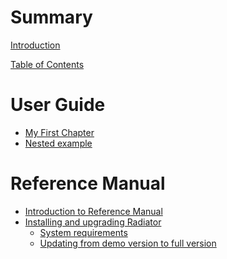 # Summary

[Introduction](README.md)

[Table of Contents](toc.md)

# User Guide

- [My First Chapter](my-first-chapter.md)
- [Nested example](nested/README.md)

# Reference Manual

- [Introduction to Reference Manual](ref/intro.md)
- [Installing and upgrading Radiator]()
  - [System requirements]()
  - [Updating from demo version to full version]()
